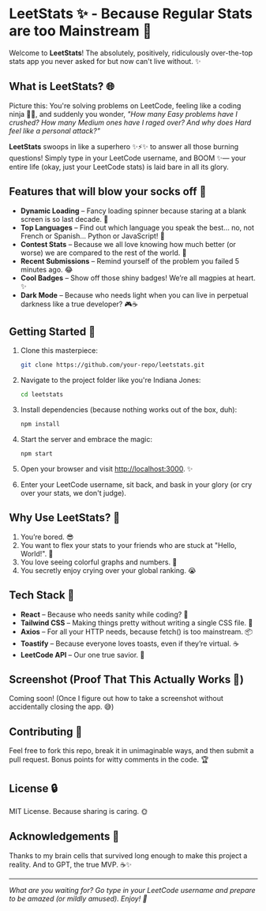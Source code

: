 # LeetStats ✨ - Because Regular Stats are too Mainstream 🤣

Welcome to **LeetStats**! The absolutely, positively, ridiculously over-the-top stats app you never asked for but now can't live without. ✨

## What is LeetStats? 🌐

Picture this: You're solving problems on LeetCode, feeling like a coding ninja 🏋️‍♂️, and suddenly you wonder, _"How many Easy problems have I crushed? How many Medium ones have I raged over? And why does Hard feel like a personal attack?"_

**LeetStats** swoops in like a superhero ✨⚡✨ to answer all those burning questions! Simply type in your LeetCode username, and BOOM ✨— your entire life (okay, just your LeetCode stats) is laid bare in all its glory.

## Features that will blow your socks off 🧦

- **Dynamic Loading** – Fancy loading spinner because staring at a blank screen is so last decade. 🔁
- **Top Languages** – Find out which language you speak the best… no, not French or Spanish… Python or JavaScript! 🚀
- **Contest Stats** – Because we all love knowing how much better (or worse) we are compared to the rest of the world. 🥇
- **Recent Submissions** – Remind yourself of the problem you failed 5 minutes ago. 😂
- **Cool Badges** – Show off those shiny badges! We’re all magpies at heart. ✨
- **Dark Mode** – Because who needs light when you can live in perpetual darkness like a true developer? 🎮☕

## Getting Started 🚀

1. Clone this masterpiece:  
   ```bash
   git clone https://github.com/your-repo/leetstats.git
   ```

2. Navigate to the project folder like you're Indiana Jones:
   ```bash
   cd leetstats
   ```

3. Install dependencies (because nothing works out of the box, duh):
   ```bash
   npm install
   ```

4. Start the server and embrace the magic:
   ```bash
   npm start
   ```

5. Open your browser and visit [http://localhost:3000](http://localhost:3000). ✨

6. Enter your LeetCode username, sit back, and bask in your glory (or cry over your stats, we don't judge).

## Why Use LeetStats? 🧐

1. You’re bored. 😎
2. You want to flex your stats to your friends who are stuck at "Hello, World!". 🤡
3. You love seeing colorful graphs and numbers. 🔢
4. You secretly enjoy crying over your global ranking. 😭

## Tech Stack 🎩

- **React** – Because who needs sanity while coding? 🤯
- **Tailwind CSS** – Making things pretty without writing a single CSS file. 🎨
- **Axios** – For all your HTTP needs, because fetch() is too mainstream. 📦
- **Toastify** – Because everyone loves toasts, even if they’re virtual. ☕
- **LeetCode API** – Our one true savior. 🌈

## Screenshot (Proof That This Actually Works 🚀)

Coming soon! (Once I figure out how to take a screenshot without accidentally closing the app. 😅)

## Contributing 🌟

Feel free to fork this repo, break it in unimaginable ways, and then submit a pull request. Bonus points for witty comments in the code. 🏆

## License 🔒

MIT License. Because sharing is caring. 🌞

## Acknowledgements 🎉

Thanks to my brain cells that survived long enough to make this project a reality. And to GPT, the true MVP. ☕✨

---

_What are you waiting for? Go type in your LeetCode username and prepare to be amazed (or mildly amused). Enjoy! 🎉_

